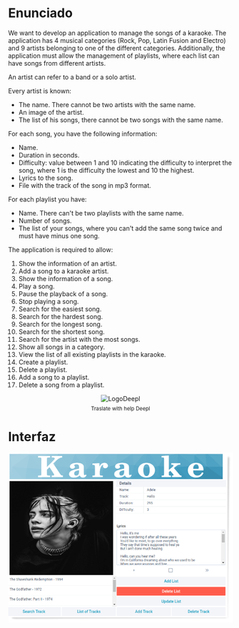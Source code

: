 # Enunciado

We want to develop an application to manage the songs of a karaoke. The application has 4
musical categories (Rock, Pop, Latin Fusion and Electro) and 9 artists belonging to one of the
different categories. Additionally, the application must allow the management of playlists, where
each list can have songs from different artists.

An artist can refer to a band or a solo artist.

Every artist is known:

- The name. There cannot be two artists with the same name.
- An image of the artist.
- The list of his songs, there cannot be two songs with the same name.

For each song, you have the following information:

- Name.
- Duration in seconds.
- Difficulty: value between 1 and 10 indicating the difficulty to interpret the song, where 1 is the difficulty
the lowest and 10 the highest.
- Lyrics to the song.
- File with the track of the song in mp3 format.

For each playlist you have:

- Name. There can't be two playlists with the same name.
- Number of songs.
- The list of your songs, where you can't add the same song twice and must have
minus one song.

The application is required to allow:

1. Show the information of an artist.
2. Add a song to a karaoke artist.
3. Show the information of a song.
4. Play a song.
5. Pause the playback of a song.
6. Stop playing a song.
7. Search for the easiest song.
8. Search for the hardest song.
9. Search for the longest song.
10. Search for the shortest song.
11. Search for the artist with the most songs.
12. Show all songs in a category.
13. View the list of all existing playlists in the karaoke.
14. Create a playlist.
15. Delete a playlist.
16. Add a song to a playlist.
17. Delete a song from a playlist.

<div align="center">
<img src="https://www.deepl.com/img/press/logo_DeepL.svg" 
    alt="LogoDeepl" width="64px"><br>
<sub>Traslate with help Deepl</sub>
</div>

# Interfaz

![GUI](docs/Interface.png)


